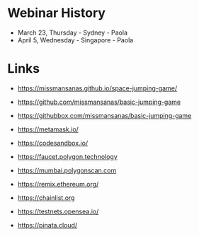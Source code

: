 # Webinar History
- March 23, Thursday - Sydney - Paola
- April 5, Wednesday - Singapore - Paola

# Links
- https://missmansanas.github.io/space-jumping-game/

- https://github.com/missmansanas/basic-jumping-game
- https://githubbox.com/missmansanas/basic-jumping-game

- https://metamask.io/
- https://codesandbox.io/
- https://faucet.polygon.technology
- https://mumbai.polygonscan.com

- https://remix.ethereum.org/
- https://chainlist.org
- https://testnets.opensea.io/
- https://pinata.cloud/

